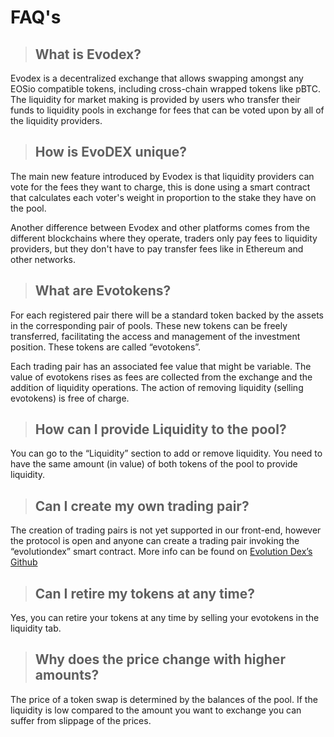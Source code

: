 # FAQ's

> ## What is Evodex?

Evodex is a decentralized exchange that allows swapping amongst any EOSio compatible tokens, including cross-chain wrapped tokens like pBTC. The liquidity for market making is provided by users who transfer their funds to liquidity pools in exchange for fees that can be voted upon by all of the liquidity providers.

> ## How is EvoDEX unique?

The main new feature introduced by Evodex is that liquidity providers can vote for the fees they want to charge, this is done using a smart contract that calculates each voter's weight in proportion to the stake they have on the pool.

Another difference between Evodex and other platforms comes from the different blockchains where they operate, traders only pay fees to liquidity providers, but they don't have to pay transfer fees like in Ethereum and other networks.

> ## What are Evotokens?

For each registered pair there will be a standard token backed by the assets in the corresponding pair of pools. These new tokens can be freely transferred, facilitating the access and management of the investment position. These tokens are called “evotokens”.

Each trading pair has an associated fee value that might be variable. The value of evotokens rises as fees are collected from the exchange and the addition of liquidity operations. The action of removing liquidity (selling evotokens) is free of charge.

> ## How can I provide Liquidity to the pool?

You can go to the “Liquidity” section to add or remove liquidity. You need to have the same amount (in value) of both tokens of the pool to provide liquidity.  

> ## Can I create my own trading pair?

The creation of trading pairs is not yet supported in our front-end, however the protocol is open and anyone can create a trading pair invoking the “evolutiondex” smart contract. More info can be found on [Evolution Dex’s Github](https://github.com/eosargentina/evolutiondex)

> ## Can I retire my tokens at any time?

Yes, you can retire your tokens at any time by selling your evotokens in the liquidity tab. 

> ## Why does the price change with higher amounts?

The price of a token swap is determined by the balances of the pool. If the liquidity is low compared to the amount you want to exchange you can suffer from slippage of the prices. 
